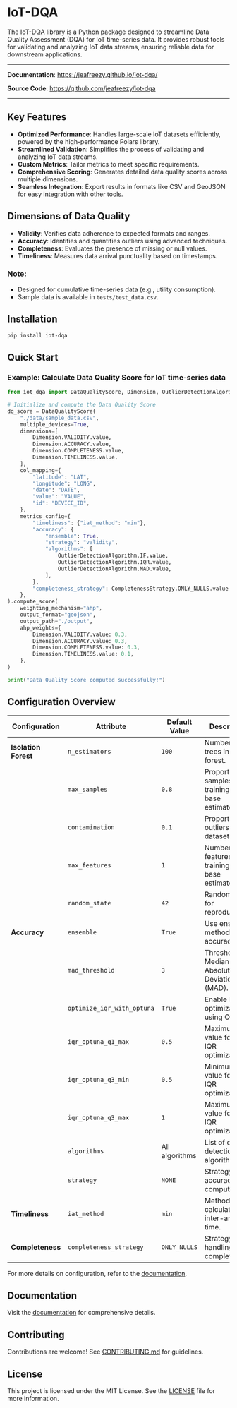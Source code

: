 # IoT-DQA

The IoT-DQA library is a Python package designed to streamline Data Quality Assessment (DQA) for IoT time-series data. It provides robust tools for validating and analyzing IoT data streams, ensuring reliable data for downstream applications.


---

**Documentation**: <a href="https://jeafreezy.github.io/iot-dqa" target="_blank">https://jeafreezy.github.io/iot-dqa/</a>

**Source Code**: <a href="https://github.com/jeafreezy/iot-dqa" target="_blank">https://github.com/jeafreezy/iot-dqa</a>

---


## Key Features

- **Optimized Performance**: Handles large-scale IoT datasets efficiently, powered by the high-performance Polars library.
- **Streamlined Validation**: Simplifies the process of validating and analyzing IoT data streams.
- **Custom Metrics**: Tailor metrics to meet specific requirements.
- **Comprehensive Scoring**: Generates detailed data quality scores across multiple dimensions.
- **Seamless Integration**: Export results in formats like CSV and GeoJSON for easy integration with other tools.

## Dimensions of Data Quality
- **Validity**: Verifies data adherence to expected formats and ranges.
- **Accuracy**: Identifies and quantifies outliers using advanced techniques.
- **Completeness**: Evaluates the presence of missing or null values.
- **Timeliness**: Measures data arrival punctuality based on timestamps.

### Note:
- Designed for cumulative time-series data (e.g., utility consumption).
- Sample data is available in `tests/test_data.csv`.

## Installation
```bash
pip install iot-dqa
```

## Quick Start

### Example: Calculate Data Quality Score for IoT time-series data
```python
from iot_dqa import DataQualityScore, Dimension, OutlierDetectionAlgorithm, CompletenessStrategy

# Initialize and compute the Data Quality Score
dq_score = DataQualityScore(
    "./data/sample_data.csv",
    multiple_devices=True,
    dimensions=[
        Dimension.VALIDITY.value,
        Dimension.ACCURACY.value,
        Dimension.COMPLETENESS.value,
        Dimension.TIMELINESS.value,
    ],
    col_mapping={
        "latitude": "LAT",
        "longitude": "LONG",
        "date": "DATE",
        "value": "VALUE",
        "id": "DEVICE_ID",
    },
    metrics_config={
        "timeliness": {"iat_method": "min"},
        "accuracy": {
            "ensemble": True,
            "strategy": "validity",
            "algorithms": [
                OutlierDetectionAlgorithm.IF.value,
                OutlierDetectionAlgorithm.IQR.value,
                OutlierDetectionAlgorithm.MAD.value,
            ],
        },
        "completeness_strategy": CompletenessStrategy.ONLY_NULLS.value,
    },
).compute_score(
    weighting_mechanism="ahp",
    output_format="geojson",
    output_path="./output",
    ahp_weights={
        Dimension.VALIDITY.value: 0.3,
        Dimension.ACCURACY.value: 0.3,
        Dimension.COMPLETENESS.value: 0.3,
        Dimension.TIMELINESS.value: 0.1,
    },
)

print("Data Quality Score computed successfully!")
```

## Configuration Overview

| Configuration         | Attribute                  | Default Value       | Description                                                                 |
|-----------------------|----------------------------|---------------------|-----------------------------------------------------------------------------|
| **Isolation Forest**  | `n_estimators`            | `100`               | Number of trees in the forest.                                             |
|                       | `max_samples`             | `0.8`               | Proportion of samples for training each base estimator.                    |
|                       | `contamination`           | `0.1`               | Proportion of outliers in the dataset.                                     |
|                       | `max_features`            | `1`                 | Number of features for training each base estimator.                       |
|                       | `random_state`            | `42`                | Random seed for reproducibility.                                           |
| **Accuracy**          | `ensemble`                | `True`              | Use ensemble methods for accuracy.                                         |
|                       | `mad_threshold`           | `3`                 | Threshold for Median Absolute Deviation (MAD).                             |
|                       | `optimize_iqr_with_optuna`| `True`              | Enable IQR optimization using Optuna.                                      |
|                       | `iqr_optuna_q1_max`       | `0.5`               | Maximum value for Q1 in IQR optimization.                                  |
|                       | `iqr_optuna_q3_min`       | `0.5`               | Minimum value for Q3 in IQR optimization.                                  |
|                       | `iqr_optuna_q3_max`       | `1`                 | Maximum value for Q3 in IQR optimization.                                  |
|                       | `algorithms`              | All algorithms      | List of outlier detection algorithms.                                      |
|                       | `strategy`                | `NONE`              | Strategy for accuracy computation.                                         |
| **Timeliness**        | `iat_method`              | `min`               | Method to calculate inter-arrival time.                                    |
| **Completeness**      | `completeness_strategy`   | `ONLY_NULLS`        | Strategy for handling completeness.                                        |

For more details on configuration, refer to the [documentation](https://jeafreezy.github.io/iot-dqa/api/utils/configs/).

## Documentation
Visit the [documentation](https://jeafreezy.github.io/iot-dqa) for comprehensive details.

## Contributing
Contributions are welcome! See [CONTRIBUTING.md](CONTRIBUTING.md) for guidelines.

## License
This project is licensed under the MIT License. See the [LICENSE](LICENSE) file for more information.
